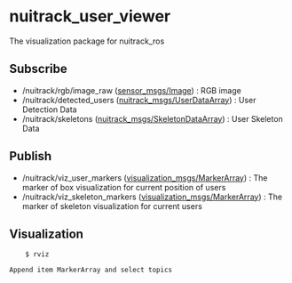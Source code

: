 # nuitrack_user_viewer
The visualization package for nuitrack_ros


## Subscribe

* /nuitrack/rgb/image_raw ([sensor_msgs/Image](http://docs.ros.org/api/sensor_msgs/html/msg/Image.html)) : RGB image
* /nuitrack/detected_users ([nuitrack_msgs/UserDataArray](../nuitrack_msgs/msg/UserDataArray.msg)) : User Detection Data
* /nuitrack/skeletons ([nuitrack_msgs/SkeletonDataArray](../nuitrack_msgs/msg/SkeletonDataArray.msg)) : User Skeleton Data


## Publish

* /nuitrack/viz_user_markers ([visualization_msgs/MarkerArray](http://docs.ros.org/api/visualization_msgs/html/msg/MarkerArray.html)) : The marker of box visualization for current position of users
* /nuitrack/viz_skeleton_markers ([visualization_msgs/MarkerArray](http://docs.ros.org/api/visualization_msgs/html/msg/MarkerArray.html)) : The marker of skeleton visualization for current users


## Visualization

        $ rviz

    Append item MarkerArray and select topics